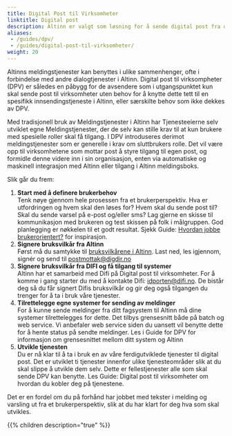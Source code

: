 ```yaml
---
title: Digital Post til Virksomheter
linktitle: Digital post
description: Altinn er valgt som løsning for å sende digital post fra det offentlige til virksomheter. Vi har utviklet et ferdig sett med tjenester til dette formålet slik at du skal slippe å utvikle dem selv. 
aliases:
 - /guides/dpv/
 - /guides/digital-post-til-virksomheter/
weight: 20
---
```


Altinns meldingstjenester kan benyttes i ulike sammenhenger, ofte i forbindelse med andre dialogtjenester i Altinn. Digital post til virksompheter (DPV) er således en påbygg for de avsendere som i utgangspunktet kun skal sende post til virksomheter uten behov for å knytte dette tett til en spesifikk innsendingstjeneste i Altinn, eller særskilte behov som ikke dekkes av DPV.

Med tradisjonell bruk av Meldingstjenester i Altinn har Tjenesteeierne selv utviklet egne Meldingstjenester, der de selv kan stille krav til at kun brukere med spesielle roller skal få tilgang. I DPV introduseres derimot meldingstjenester som er generelle i krav om sluttbrukers rolle. Det vil være opp til virksomhetene som mottar post å styre tilgang til egen post, og formidle denne videre inn i sin organisasjon, enten via automatiske og maskinell integrasjon med Altinn eller tilgang i Altinn meldingsboks.

Slik går du frem:

1. **Start med å definere brukerbehov**<br>Tenk nøye gjennom hele prosessen fra et brukerperspektiv. Hva er utfordringen og hvem skal den løses for? Hvem skal du sende post til? Skal du sende varsel på e-post og/eller sms? Lag gjerne en skisse til kommunikasjon med brukeren og test skissen på folk i målgruppen. God planlegging er nøkkelen til et godt resultat. Sjekk Guide: [Hvordan jobbe brukerorientert?](https://www.altinndigital.no/kom-i-gang/hvordan-jobbe-brukerorientert/) for inspirasjon.
2. **Signere bruksvilkår fra Altinn**<br>
Først må du samtykke til [bruksvilkårene i Altinn](DPV_bruksvilkår_DIGDIR.pdf). Last ned, les igjennom, signér og send til postmottak@digdir.no
3. **Signere bruksvilkår fra DIFI og få tilgang til systemer**<br>
Altinn har et samarbeid med Difi på Digital post til virksomheter. For å komme i gang starter du med å kontakte Difi: idporten@difi.no. De bistår deg så du får signert Difis bruksvilkår og gir deg også tilgangen du trenger for å ta i bruk våre tjenester.
4. **Tilrettelegge egne systemer for sending av meldinger**<br>For å kunne sende meldinger fra ditt fagsystem til Altinn må dine systemer tilrettelegges for dette. Det tilbys grensesnitt både på batch og web service. Vi anbefaler web service siden du uansett vil benytte dette for å hente status på sendte meldinger. Les i Guide for DPV for informasjon om grensesnittet mellom ditt system og Altinn
5. **Utvikle tjenesten**<br>Du er nå klar til å ta i bruk en av våre ferdigutviklede tjenester til digital post. Det er utviklet ti tjenester innenfor ulike tjenesteområder slik at du skal slippe å utvikle dem selv. Dette er fellestjenester alle som skal sende DPV kan benytte. Les Guide: Digital post til virksomheter om hvordan du kobler deg på tjenestene.

Det er en fordel om du på forhånd har jobbet med tekster i melding og varsling ut fra et brukerperspektiv, slik at du har klart for deg hva som skal utvikles.

{{% children description="true" %}}
